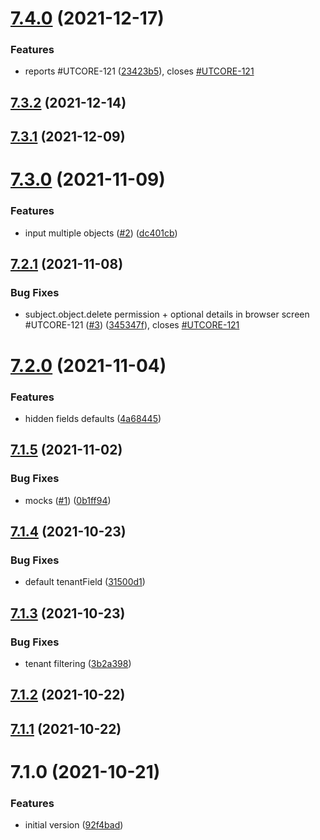 # [7.4.0](https://github.com/softwaregroup-bg/ut-model/compare/v7.3.2...v7.4.0) (2021-12-17)


### Features

* reports #UTCORE-121 ([23423b5](https://github.com/softwaregroup-bg/ut-model/commit/23423b5223f015c19dd2c0e4eee68c25411e96d4)), closes [#UTCORE-121](https://github.com/softwaregroup-bg/ut-model/issues/UTCORE-121)



## [7.3.2](https://github.com/softwaregroup-bg/ut-model/compare/v7.3.1...v7.3.2) (2021-12-14)



## [7.3.1](https://github.com/softwaregroup-bg/ut-model/compare/v7.3.0...v7.3.1) (2021-12-09)



# [7.3.0](https://github.com/softwaregroup-bg/ut-model/compare/v7.2.1...v7.3.0) (2021-11-09)


### Features

* input multiple objects ([#2](https://github.com/softwaregroup-bg/ut-model/issues/2)) ([dc401cb](https://github.com/softwaregroup-bg/ut-model/commit/dc401cb8f558450627e43a0741b4ff71939bf77e))



## [7.2.1](https://github.com/softwaregroup-bg/ut-model/compare/v7.2.0...v7.2.1) (2021-11-08)


### Bug Fixes

* subject.object.delete permission + optional details in browser screen #UTCORE-121 ([#3](https://github.com/softwaregroup-bg/ut-model/issues/3)) ([345347f](https://github.com/softwaregroup-bg/ut-model/commit/345347f0d36b6d686e94f5b7df00277302795560)), closes [#UTCORE-121](https://github.com/softwaregroup-bg/ut-model/issues/UTCORE-121)



# [7.2.0](https://github.com/softwaregroup-bg/ut-model/compare/v7.1.5...v7.2.0) (2021-11-04)


### Features

* hidden fields defaults ([4a68445](https://github.com/softwaregroup-bg/ut-model/commit/4a684459b0a69e20b3d29006f156eb8760c64ed7))



## [7.1.5](https://github.com/softwaregroup-bg/ut-model/compare/v7.1.4...v7.1.5) (2021-11-02)


### Bug Fixes

* mocks ([#1](https://github.com/softwaregroup-bg/ut-model/issues/1)) ([0b1ff94](https://github.com/softwaregroup-bg/ut-model/commit/0b1ff94673258c5cca36cde5a201950bf668ca34))



## [7.1.4](https://github.com/softwaregroup-bg/ut-model/compare/v7.1.3...v7.1.4) (2021-10-23)


### Bug Fixes

* default tenantField ([31500d1](https://github.com/softwaregroup-bg/ut-model/commit/31500d16f3c7dbc657eee379815369e41750b807))



## [7.1.3](https://github.com/softwaregroup-bg/ut-model/compare/v7.1.2...v7.1.3) (2021-10-23)


### Bug Fixes

* tenant filtering ([3b2a398](https://github.com/softwaregroup-bg/ut-model/commit/3b2a39885b3c3505851ce19e9372a37a04f9d5e4))



## [7.1.2](https://github.com/softwaregroup-bg/ut-model/compare/v7.1.1...v7.1.2) (2021-10-22)



## [7.1.1](https://github.com/softwaregroup-bg/ut-model/compare/v7.1.0...v7.1.1) (2021-10-22)



# 7.1.0 (2021-10-21)


### Features

* initial version ([92f4bad](https://github.com/softwaregroup-bg/ut-model/commit/92f4badd03fb04851ed06639c0147a8a2749f17d))



